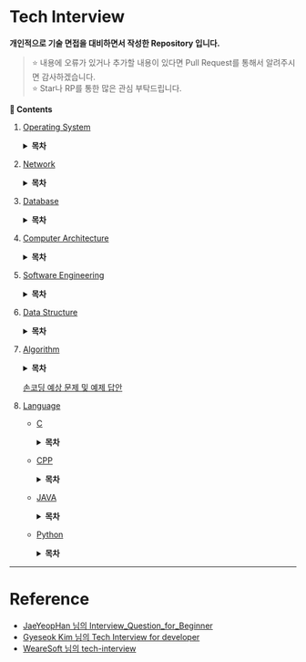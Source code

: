 # Tech Interview

**개인적으로 기술 면접을 대비하면서 작성한 Repository 입니다.**
> :star: 내용에 오류가 있거나 추가할 내용이 있다면 Pull Request를 통해서 알려주시면 감사하겠습니다.
> <br>:star: Star나 RP를 통한 많은 관심 부탁드립니다.

**:book: Contents**
1. [Operating System](/OS/)

    <details>
    <summary><strong>목차</strong></summary>
    <div markdown = "1">

    - ~~[운영체제의 역활은 무엇입니까?](/OS/#운영체제의-역활은-무엇입니까)~~
        > 운영체제 : 시스템의 자원과 동작을 관리하는 소프트웨어
        * ~~[커널 모드와 사용자 모드는 무엇인가요?](/OS/#커널-모드와-사용자-모드는-무엇인가요)~~
            > 커널이란?
        * ~~[시스템 콜은 무엇인가요?](/OS/#시스템-콜은-무엇인가요)~~
    - [프로세스와 스레드는 무엇인가요?](/OS/#프로세스와-스레드는-무엇인가요)
        > 한 번 더! -> 너무 다 말하려고 하지 말기
        * ~~[PCB는 무엇인가요?](/OS/#pcb는-무엇인가요)~~
        * ~~[프로세스의 상태 전이를 설명해 주세요.](/OS/#프로세스의-상태-전이를-설명해-주세요)~~
        * ~~[커널 레벨 스레드와 유저 레벨 스레드가 무엇인가요?](/OS/#커널-레벨-스레드와-유저-레벨-스레드가-무엇인가요)~~
        * ~~[IPC는 무엇인가요?](/OS/#ipc는-무엇인가요)~~
            + ~~[IPC 종류와 특징에 대해 설명해 주세요.](/OS/#ipc-종류와-특징에-대해-설명해-주세요)~~
    - [멀티 스레드와 멀티 프로세스가 무엇이고, 각각의 장단점은 무엇인가요?](/OS/#멀티-스레드와-멀티-프로세스가-무엇이고-각각의-장단점은-무엇인가요)
        * ~~[멀티 스레딩 시 스레드마다 스택과 PC를 독립적으로 할당하는 이유는 무엇인가요?](/OS/#멀티-스레딩-시-스레드마다-스택과-pc를-독립적으로-할당하는-이유는-무엇인가요)~~
        * ~~[Thread-Safe란?](/OS/#thread-safe란)~~
            + [Reentrant가 무엇인가요?](/OS/#reentrant가-무엇인가요)
        * ~~[Context Switching이 무엇인가요?](/OS/#context-switching이-무엇인가요)~~
    - ~~[경쟁 상태란 무엇인가요?](/OS/#경쟁-상태란-무엇인가요)~~
        * [Critical Section(임계영역)과 Critical Section Problem(임계영역 문제)가 무엇인가요?](/OS/#critical-section임계영역과-critical-section-problem임계영역-문제가-무엇인가요)
            > 완전 틀림 땡~
        * ~~[동기화란 무엇인가요?](/OS/#동기화란-무엇인가요)~~
            > 동기화에 앞선 전제조건 암기(상호 배제, 진행, 한정된 대기)
            + [동기화와 관련된 고전적인 문제들을 설명해 주세요.](/OS/#동기화와-관련된-고전적인-문제들을-설명해-주세요)
            + ~~[동기화를 제공하는 방식에 대해 설명해 주세요.](/OS/#동기화를-제공하는-방식에-대해-설명해-주세요)~~
                > 모니터는 시간남으면 보충
            + ~~[스핀락과 뮤텍스의 차이는 무엇인가요?](/OS/#스핀락과-뮤텍스의-차이는-무엇인가요)~~
            + ~~[뮤텍스와 세마포어의 차이는 무엇인가요?](/OS/#뮤텍스와-세마포어의-차이는-무엇인가요)~~
        * [교착상태에 대해 설명해 주세요.](/OS/#교착상태에-대해-설명해-주세요)
            > 전제 조건 4개 암기
    - ~~[인터럽트가 무엇인가요?](/OS/#인터럽트가-무엇인가요)~~
        * ~~[인터럽트 기능이 없으면 어떤 일이 발생하나요?](/OS/#인터럽트-기능이-없으면-어떤-일이-발생하나요)~~
    - [스케줄러란 무엇인가요?](/OS/#스케줄러란-무엇인가요)
        * ~~[각 스케줄러의 기능은 무엇인가요?](/OS/#각-스케줄러의-기능은-무엇인가요)~~
            + ~~[Swapping이 무엇인가요?](/OS/#swapping이-무엇인가요)~~
        * [CPU 스케줄러의 목표는 무엇인가요?](/OS/#cpu-스케줄러의-목표는-무엇인가요)
        * ~~[CPU 스케줄러(단기 스케줄러)의 종류에 대해 설명해 주세요.](/OS/#cpu-스케줄러단기-스케줄러의-종류에-대해-설명해-주세요)~~
    - ~~[동기와 비동기, Blocking과 Non-Blocking은 무엇인가요?](/OS/#동기와-비동기-blocking과-non-blocking은-무엇인가요)~~
    - ~~[메모리 관리 기법에 대해서 설명해 주세요.](/OS/#메모리-관리-기법에-대해서-설명해-주세요)~~
        * ~~[연속 메모리 관리와 불연속 메모리 관리에 대해서 설명해 주세요.](/OS/#연속-메모리-관리와-불연속-메모리-관리에-대해서-설명해-주세요)~~
    - ~~[가상 메모리는 무엇인가요?](/OS/#가상-메모리는-무엇인가요)~~
        * [가상 주소 공간이 무엇인가요?](/OS/#가상-주소-공간이-무엇인가요)
        * ~~[요구 페이징이란 무엇인가요?](/OS/#요구-페이징이란-무엇인가요)~~
        * ~~[페이지 부재와 페이지 교체에 대해 설명해 주세요.](/OS/#페이지-부재와-페이지-교체에-대해-설명해-주세요)~~
        * ~~[페이지 교체 알고리즘은 어떤 것들이 있습니까?](/OS/#페이지-교체-알고리즘은-어떤-것들이-있습니까)~~
            + ~~[LRU 알고리즘과 NUR 알고리즘의 차이점은 무엇인가요?](/OS/#lru-알고리즘과-nur-알고리즘의-차이점은-무엇인가요)~~
            + [Page Reference String은 무엇인가요?](/OS/#page-reference-string은-무엇인가요)
        * ~~[MMU가 무엇인가요?](/OS/#mmu가-무엇인가요)~~
            > 시간나면 다시 보기

    </div>
    </details>

1. [Network](/Network/)

    <details>
    <summary><strong>목차</strong></summary>
    <div markdown = "1">

    - ~~[OSI 7계층이 무엇이고 이를 나누는 이유가 무엇입니까?](/Network/#osi-7계층이-무엇이고-이를-나누는-이유가-무엇입니까)~~
        > 표준화 해놨다. 이해하기 쉽고 유지 보수가 쉽다.
        * [OSI 7계층의 각 계층을 설명해 주세요.](/Network/#osi-7계층의-각-계층을-설명해-주세요)
            > 한 번 더 보기
        * ~~[전이중 통신과 반이중 통신이 무엇입니까?](/Network/#전이중-통신과-반이중-통신이-무엇입니까)~~
        * ~~[ARP가 무엇입니까?](/Network/#arp가-무엇입니까)~~
            > IP to MAC
    - ~~[TCP와 UDP의 장단점을 설명해 주세요.](/Network/#tcp와-udp의-장단점을-설명해-주세요)~~
        * ~~[가상회선 패킷 교환과 데이터그램 패킷 교환은 무엇인가요?](/Network/#가상회선-패킷-교환과-데이터그램-패킷-교환은-무엇인가요)~~
            > 가상회선 부분 다시 보기
        * ~~[3-way 핸드셰이크와 4-way 핸드셰이크를 설명해 주세요.](/Network/#3-way-핸드셰이크와-4-way-핸드셰이크를-설명해-주세요)~~
            + ~~[3-way Handshake에서 서버도 클라이언트의 ACK 패킷을 기다리는 이유는 무엇인가요?](/Network/#3-way-handshake에서-서버도-클라이언트의-ack-패킷을-기다리는-이유는-무엇인가요)~~
        * ~~[SYN Flooding이 무엇이며 이를 방어하는 방법은 무엇입니까?](/Network/#syn-flooding이-무엇이며-이를-방어하는-방법은-무엇입니까)~~
        * ~~[TCP 연결이 수립되고 실제로 데이터를 보내는 방식을 설명하고 이를 효율적으로 하기 위해서 제안된 방식이 무엇인가요?](/Network/#tcp-연결이-수립되고-실제로-데이터를-보내는-방식을-설명하고-이를-효율적으로-하기-위해서-제안된-방식이-무엇인가요)~~
        * ~~[TCP에서 흐름제어와 혼잡제어가 무엇입니까?](/Network/#tcp에서-흐름제어와-혼잡제어가-무엇입니까)~~
    - ~~[TCP/IP(Transmission Control Protocol / Internet Protocol) 모델이 무엇입니까?](/Network/#tcpiptransmission-control-protocol--internet-protocol-모델이-무엇입니까)~~
    - ~~[HTTP와 HTTPS는 무엇인가요?](/Network/#http와-https는-무엇인가요)~~
        > 완전성 보장 : 데이터가 변조되지 않음을 뜻함
        * ~~[SSL의 동작 방식을 설명해 주세요.](/Network/#ssl의-동작-방식을-설명해-주세요)~~
            > 시간나면 다시 보기
        * ~~[단방향 암호화와 양방향 암호화는 무엇인가요?](/Network/#단방향-암호화와-양방향-암호화는-무엇인가요)~~
            + ~~[대칭키와 공개키는 무엇입니까?](/Network/#대칭키와-공개키는-무엇입니까)~~
            + ~~[암호화 키를 비공개하고 복호화 키를 공개하는 경우에 대해 설명해 주세요.](/Network/#암호화-키를-비공개하고-복호화-키를-공개하는-경우에-대해-설명해-주세요)~~
        * ~~[HTTP의 GET과 POST에 대해 설명해 주세요.](/Network/#http의-get과-post에-대해-설명해-주세요)~~
        * ~~[조회에 POST보다 GET이 사용되는 이유는 무엇인가요?](/Network/#조회에-post보다-get이-사용되는-이유는-무엇인가요)~~
        * ~~[HTTP Method에서 POST과 PATCH의 차이점을 설명해 주세요.](/Network/#http-method에서-post과-patch의-차이점을-설명해-주세요)~~
        * ~~[쿠키와 세션이 무엇이며, 필요한 이유가 무엇인가요?](/Network/#쿠키와-세션이-무엇이며-필요한-이유가-무엇인가요)~~
    - ~~[소켓 프로그래밍이란 무엇인가요?](/Network/#소켓-프로그래밍이란-무엇인가요)~~
        * ~~[클라이언트 소켓과 서버 소켓이 무엇인가요?](/Network/#클라이언트-소켓과-서버-소켓이-무엇인가요)~~
        * ~~[소켓 API의 실행 흐름에 대해서 설명해 주세요.](/Network/#소켓-api의-실행-흐름에-대해서-설명해-주세요)~~
        * ~~[HTTP 통신과 소켓 통신의 장단점을 설명해 주세요.](/Network/#http-통신과-소켓-통신의-장단점을-설명해-주세요)~~
            > HTTP는 단방향 통신이다<br>
            > 서버에서 연결할 수 있는 클라이언트의 수에 제한이 있다.
    - ~~[웹 브라우저에 URL을 입력하면 일어나는 시나리오에 대해 설명해 주세요.](/Network/#웹-브라우저에-url을-입력하면-일어나는-시나리오에-대해-설명해-주세요)~~
        * ~~[DNS 동작 방식을 설명해 주세요.](/Network/#dns-동작-방식을-설명해-주세요)~~
        * ~~[프록시 서버란 무엇인가요?](/Network/#프록시-서버란-무엇인가요)~~
    - ~~[웹 서버와 웹 애플리케이션 서버란 무엇인가요?](/Network/#웹-서버와-웹-애플리케이션-서버란-무엇인가요)~~
    - ~~[네트워크 바이트 오더가 무엇입니까?](/Network/#네트워크-바이트-오더가-무엇입니까)~~
        * ~~[빅엔디안과 리틀엔디안이 무엇이고, 각각의 장단점은 무엇입니까?](/Network/#빅엔디안과-리틀엔디안이-무엇이고-각각의-장단점은-무엇입니까)~~
            > 장단점은 시간나면 다시 보기
    - ~~[로드 밸런싱이 무엇인가요?](/Network/#로드-밸런싱이-무엇인가요)~~
        * ~~[로드 밸런서가 서버를 선택하는 방식을 설명해 주세요.](/Network/#로드-밸런서가-서버를-선택하는-방식을-설명해-주세요)~~
            > 라운드 로빈, 최소 연결, 해싱
        * ~~[L4 로드 밸런서와 L7 로드 밸런서에 대해 설명해 주세요.](/Network/#l4-로드-밸런서와-l7-로드-밸런서에-대해-설명해-주세요)~~
    - [REST(REpresentational State Transfer)란 무엇인가요?](/Network/#restrepresentational-state-transfer란-무엇인가요)
        >  HTTP URI(Uniform Resource Identifier)를 통해 자원(Resource)을 명시하고, HTTP Method(POST, GET, PUT, DELETE)를 통해 해당 자원에 대한 CRUD Operation을 적용하는 것을 의미합니다.
        * [RESTful API란 무엇인가요?](/Network/#restful-api-무엇인가요)

    </div>
    </details>

1. [Database](/DB/)

    <details>
    <summary><strong>목차</strong></summary>
    <div markdown = "1">

    - [데이터베이스의 정의는 무엇인가요?](/DB/#데이터베이스의-정의는-무엇인가요)
        * [데이터베이스의 특징은 무엇인가요?](/DB/#데이터베이스의-특징은-무엇인가요)
            > 그냥 시간되면 읽어보기
    - ~~[인데스는 무엇입니까?](/DB/#인데스는-무엇입니까)~~
        * ~~[DBMS의 인덱스는 어떤 알고리즘으로 관리되나요?](/DB/#dbms의-인덱스는-어떤-알고리즘으로-관리되나요)~~
            + ~~[해시 인덱스가 사용되는 예시를 들어주세요.](/DB/#해시-인덱스가-사용되는-예시를-들어주세요)~~
        * ~~[인덱스 생성에 해시 알고리즘 보다 B-알고리즘이 사용되는 이유가 무엇인가요?](/DB/#인덱스-생성에-해시-알고리즘-보다-b-알고리즘이-사용되는-이유가-무엇인가요)~~
        * ~~[DML이 자주 일어나는 경우 인덱스를 사용하면 어떻게 되나요?](/DB/#dml이-자주-일어나는-경우-인덱스를-사용하면-어떻게-되나요)~~
        * ~~[클러스터드 인덱스와 넌클러스터드 인덱스가 무엇인가요?](/DB/#클러스터드-인덱스와-넌클러스터드-인덱스가-무엇인가요)~~
            + ~~[프라이머리 인덱스와 클러스터드 인덱스의 차이점은 무엇인가요?](/DB/#프라이머리-인덱스와-클러스터드-인덱스의-차이점은-무엇인가요)~~
        * ~~[Composite Index란 무엇인가요?](/DB/#composite-index란-무엇인가요)~~
    - ~~[키의 종류를 설명해 주세요.](/DB/#키의-종류를-설명해-주세요)~~
    - ~~[정규화란 무엇인가요?](/DB/#정규화란-무엇인가요)~~
        * [정규화의 종류를 설명해 주세요.](/DB/#정규화의-종류를-설명해-주세요)
            > 각 정규화 다시 보기
        * ~~[이상 현상에 대해서 설명해 주세요.](/DB/#이상-현상에-대해서-설명해-주세요)~~
        * ~~[정규화의 장단점과 단점에 대한 대응책은 무엇인가요?](/DB/#정규화의-장단점과-단점에-대한-대응책은-무엇인가요)~~
    - ~~[트랜잭션이 무엇인가요?](/DB/#트랜잭션이-무엇인가요)~~
        * ~~[트랜잭션 격리 수준이 뭔가요?](/DB/#트랜잭션-격리-수준이-뭔가요)~~
        * ~~[트랜잭션 격리성 관련 문제점들은 무엇인가요?](/DB/#트랜잭션-격리성-관련-문제점들은-무엇인가요)~~
        * ~~[트랜잭션 로킹(Locking)이 무엇인가요?](/DB/#트랜잭션-로킹locking이-무엇인가요)~~
    - ~~[SQL injection에 대해 설명해 주세요.](/DB/#sql-injection에-대해-설명해-주세요)~~
        > 각 공격 방법 시간나면 보기
        * ~~[SQL injection을 방어할 수 있는 방법들을 설명해 주세요.](/DB/#sql-injection을-방어할-수-있는-방법들을-설명해-주세요)~~
        * [Statement vs PreparedStatement](/DB/#statement-vs-preparedstatement)
            > 시간나면 보기
    - ~~[CHAR와 VARCHAR의 차이는 무엇인가요?](/DB/#char와-varchar의-차이는-무엇인가요)~~
    - ~~[NoSQL이 무엇인가요?](/DB/#nosql이-무엇인가요)~~
        > 대표 NoSQL은 몽고DB.<br>
        > 추가적인 특징 시간나면 알아보기

    </div>
    </details>

1. [Computer Architecture](/ComputerArchitecture/)

    <details>
    <summary><strong>목차</strong></summary>
    <div markdown = "1">

    - ~~[하드웨어의 구성에 대해 설명해 주세요.](/ComputerArchitecture/#하드웨어의-구성에-대해-설명해-주세요)~~
        * ~~[RAM에서 Random이 의미하는 바가 무엇인가요?](/ComputerArchitecture/#ram에서-random이-의미하는-바가-무엇인가요)~~
        * ~~[SSD와 HDD의 차이점은?](/ComputerArchitecture/#ssd와-hdd의-차이점은)~~
        * ~~[시스템 버스는 무엇인가요?](/ComputerArchitecture/#시스템-버스는-무엇인가요)~~
    - ~~[CPU의 동작은 어떤 과정으로 이뤄지나요?](/ComputerArchitecture/#cpu의-동작은-어떤-과정으로-이뤄지나요)~~
        * ~~[명렁어 사이클이 무엇인가요?](/ComputerArchitecture/#명렁어-사이클이-무엇인가요)~~
        * ~~[인출 사이클과 실행 사이클에 의한 명령어 처리과정에 대해 설명해 주세요.](/ComputerArchitecture/#인출-사이클과-실행-사이클에-의한-명령어-처리과정에-대해-설명해-주세요)~~
        * ~~[간접 사이클과 인터럽트 사이클에 의한 명령어 처리과정에 대해 설명해 주세요.](/ComputerArchitecture/#간접-사이클과-인터럽트-사이클에-의한-명령어-처리과정에-대해-설명해-주세요)~~
    - ~~[파이프라이닝이 무엇인가요?](/ComputerArchitecture/#파이프라이닝이-무엇인가요)~~
        * ~~[파이프라인 해저드가 무엇인가요?](/ComputerArchitecture/#파이프라인-해저드가-무엇인가요)~~
        * ~~[파이프라인 해저드를 해결하기 위한 방안은 무엇인가요?](/ComputerArchitecture/#파이프라인-해저드를-해결하기-위한-방안은-무엇인가요)~~
    - ~~[캐시 메모리는 무엇인가요?](/ComputerArchitecture/#캐시-메모리는-무엇인가요)~~
        * ~~[캐시 메모리의 작동 원리에 대해 설명해 주세요.](/ComputerArchitecture/#캐시-메모리의-작동-원리에-대해-설명해-주세요)~~
        * ~~[Cache Miss의 종류 3가지에 대해 설명해 주세요.](/ComputerArchitecture/#Cache-Miss의-종류-3가지에-대해-설명해-주세요)~~
        * ~~[캐시 메모리에서 사상이 무엇이고 사상 방식에 대해 설명해 주세요.](/ComputerArchitecture/#캐시-메모리에서-사상이-무엇이고-사상-방식에-대해-설명해-주세요)~~
        * ~~[캐시 메모리의 데이터가 업데이트 되었을 경우 취할 수 있는 방법에 대해서 설명해 주세요.](/ComputerArchitecture/#캐시-메모리의-데이터가-업데이트-되었을-경우-취할-수-있는-방법에-대해서-설명해-주세요)~~
            > 지연 수정의 경우 구현 시 업데이트 여부를 기록해야 함.
    - [해밍코드 생성 및 해석 해보기](/ComputerArchitecture/#해밍코드-생성-및-해석-해보기)
    - ~~[보수를 사용하는 이유가 무엇인가요?](/ComputerArchitecture/#보수를-사용하는-이유가-무엇인가요)~~
        * ~~[1의 보수와 2의 보수를 설명해 주세요.](/ComputerArchitecture/#1의-보수와-2의-보수를-설명해-주세요)~~
    - [ARM 프로세서는 무엇인가요?](/ComputerArchitecture/#arm-프로세서는-무엇인가요)
        > 시간나면 읽어 보기
        * ~~[CISC와 RISC의 장단점은 무엇인가요?](/ComputerArchitecture/#CISC와-RISC의-장단점은-무엇인가요)~~

    </div>
    </details>

1. [Software Engineering](/SoftwareEngineering/)

    <details>
    <summary><strong>목차</strong></summary>
    <div markdown = "1">

    - ~~[TDD란 무엇인가요?](/SoftwareEngineering/#tdd란-무엇인가요)~~
    - ~~[애자일(Agile)이 무엇인가요?](/SoftwareEngineering/#애자일agile이-무엇인가요)~~
        * ~~[데브옵스가 무엇인가요?](/SoftwareEngineering/#데브옵스가-무엇인가요)~~
        * ~~[스크럼이 무엇인가요?](/SoftwareEngineering/#스크럼이-무엇인가요)~~
    - ~~[객체지향 프로그래밍이 무엇인가요?](/SoftwareEngineering/#객체지향-프로그래밍이-무엇인가요)~~
        * [OOP의 특징은 무엇이 있나요?](/SoftwareEngineering/#OOP의-특징은-무엇이-있나요)
            + ~~[오버라이딩과 오버로딩을 설명해 주세요.](/SoftwareEngineering/#오버라이딩과-오버로딩을-설명해-주세요)~~
        * [객체 지향 설계 원칙에 대해 설명해 주세요.](/SoftwareEngineering/#객체-지향-설계-원칙에-대해-설명해-주세요)
    - [함수형 프로그램밍이 무엇입니까?](/SoftwareEngineering/#함수형-프로그램밍이-무엇입니까)
        * [객체 지향 프로그래밍과 함수형 프로그래밍의 차이는 무엇인가요?](/SoftwareEngineering/#객체-지향-프로그래밍과-함수형-프로그래밍의-차이는-무엇인가요)
    - ~~[프레임워크가 무엇인가요?](/SoftwareEngineering/#프레임워크가-무엇인가요)~~

    </div>
    </details>

1. [Data Structure](/DataStructure/)

    <details>
    <summary><strong>목차</strong></summary>
    <div markdown = "1">

    - [Linked List를 사용하는 이유는?](/DataStructure/#linked-list를-사용하는-이유는)
    - [Heap의 삽입과 삭제 구현 방법은?](/DataStructure/#heap의-삽입과-삭제-구현-방법은)
    - [BST의 문제점은 무엇이 있나요?](/DataStructure/#bst의-문제점은-무엇이-있나요)
    - [AVL Tree와 Red-Black Tree가 무엇입니까?](/DataStructure/#avl-tree와-red-black-tree가-무엇입니까)
    - [해시에 대해 설명해 주세요.](/DataStructure/#해시에-대해-설명해-주세요)
        * [해시의 충돌 현상을 해결할 수 있는 방법이 어떤 것들이 있나요?](/DataStructure/#해시의-충돌-현상을-해결할-수-있는-방법이-어떤-것들이-있나요)

    </div>
    </details>

1. [Algorithm](/Algorithm/)

    <details>
    <summary><strong>목차</strong></summary>
    <div>

    - [DFS와 BFS의 특징 및 차이점은?](/Algorithm/#dfs와-bfs의-특징-및-차이점은)
    - [피보나치 수를 구하는 함수를 다이나믹 프로그래밍으로 구현할 때, 탑 다운 방식과 바텀 업 방식이 무엇이고 또한, 이를 어떻게 구현할 수 있습니까?](/Algorithm/#피보나치-수를-구하는-함수를-다이나믹-프로그래밍으로-구현할-때-탑-다운-방식과-바텀-업-방식이-무엇이고-또한-이를-어떻게-구현할-수-있습니까)
    - [정렬 알고리즘의 종류와 특징을 설명해 주세요.](/Algorithm/#정렬-알고리즘의-종류와-특징을-설명해-주세요)
        * [삽입 정렬의 최선의 경우, 퀵 정렬의 최악의 경우를 설명해 주세요.](/Algorithm/#삽입-정렬의-최선의-경우-퀵-정렬의-최악의-경우를-설명해-주세요)
    - [MST 알고리즘 중 Kruskal 알고리즘과 Prim 알고리즘을 설명하고 장단점을 설명해 주세요.](/Algorithm/#mst-알고리즘-중-kruskal-알고리즘과-prim-알고리즘을-설명하고-장단점을-설명해-주세요)

    </div>
    </details>

    [손코딩 예상 문제 및 예제 답안](/Algorithm/손코딩/)

1. [Language](/Language/)
    - [C](/Language/C/)
        <details>
        <summary><strong>목차</strong></summary>
        <div>

        - [C언어의 특징을 설명해 주세요.](/Language/C/#c언어의-특징을-설명해-주세요)

        </div>
        </details>
    - [CPP](/Language/CPP/)
        <details>
        <summary><strong>목차</strong></summary>
        <div>

        - [C++언어의 특징을 설명해 주세요.](/Language/CPP/#c언어의-특징을-설명해-주세요)

        </div>
        </details>
    - [JAVA](/Language/JAVA/)
        <details>
        <summary><strong>목차</strong></summary>
        <div>

        - [Java 언어의 특징을 설명해 주세요.](/Language/JAVA/#java-언어의-특징을-설명해-주세요)

        </div>
        </details>
    - [Python](/Language/Python/)
        <details>
        <summary><strong>목차</strong></summary>
        <div>

        - ~~[파이썬의 특징을 설명해 주세요.](/Language/Python/#파이썬의-특징을-설명해-주세요)~~
            > 장점 및 특징은 4개였어
            * ~~[컴파일 언어와 인터프리터 언어의 차이점은 무엇인가요?](/Language/Python/#컴파일-언어와-인터프리터-언어의-차이점은-무엇인가요)~~
            * ~~[.pyc파일과 .py파일이 무엇인가요?](/Language/Python/#pyc파일과-py파일이-무엇인가요)~~
        - ~~[mutuable과 immutuable에 대해 설명해 주세요.](/Language/Python/#mutuable과-immutuable에-대해-설명해-주세요)~~
        - ~~[파이썬의 삼항연산자에 대해 설명해 주세요.](/Language/Python/#파이썬의-삼항연산자에-대해-설명해-주세요)~~
        - ~~[아래 Switch 구문을 파이썬으로 구현해 주세요.](/Language/Python/#아래-switch-구문을-파이썬으로-구현해-주세요)~~

            <details>
            <summary><strong>코드</strong></summary>
            <div>

            ```cpp
            using namespace std;

            // Function to convert number into string
            string numbers_to_strings(int argument){
                switch(argument) {
                    case 0:
                        return "zero";
                    case 1:
                        return "one";
                    case 2:
                        return "two";
                    default:
                        return "nothing";
                };
            };

            int main()
            {
                int argument = 0;
                cout << numbers_to_strings(argument);
                return 0;
            }
            ```

            </div>
            </details>

        </div>
        </details>

---
# Reference

* [JaeYeopHan 님의 Interview_Question_for_Beginner](https://github.com/JaeYeopHan/Interview_Question_for_Beginner)
* [Gyeseok Kim 님의 Tech Interview for developer](https://gyoogle.dev/blog/)
* [WeareSoft 님의 tech-interview](https://github.com/WeareSoft/tech-interview)